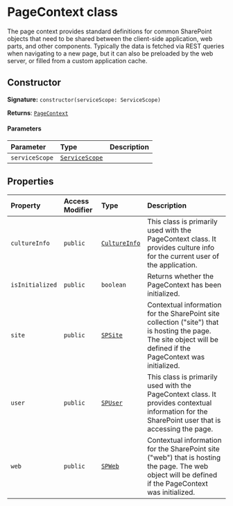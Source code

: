 # PageContext class





The page context provides standard definitions for common SharePoint objects 
that need to be shared between the client-side application, web parts, and other 
components. Typically the data is fetched via REST queries when navigating to a 
new page, but it can also be preloaded by the web server, or filled from a custom 
application cache.


## Constructor


**Signature:** `constructor(serviceScope: ServiceScope)`

**Returns**: [`PageContext`](../sp-client-base/pagecontext.md)



#### Parameters


| Parameter	   | Type    | Description |
|:-------------|:---------------|:------------|
| `serviceScope`    | [`ServiceScope`](../sp-client-base/servicescope.md) |  |


## Properties

| Property	   | Access Modifier | Type	| Description|
|:-------------|:----|:-------|:-----------|
|`cultureInfo`     | `public` | [`CultureInfo`](../sp-client-base/cultureinfo.md) | This class is primarily used with the PageContext class. It provides culture info  for the current user of the application. |
|`isInitialized`     | `public` | `boolean` | Returns whether the PageContext has been initialized. |
|`site`     | `public` | [`SPSite`](../sp-client-base/spsite.md) | Contextual information for the SharePoint site collection ("site") that is hosting the page.  The site object will be defined if the PageContext was initialized. |
|`user`     | `public` | [`SPUser`](../sp-client-base/spuser.md) | This class is primarily used with the PageContext class. It provides contextual information  for the SharePoint user that is accessing the page. |
|`web`     | `public` | [`SPWeb`](../sp-client-base/spweb.md) | Contextual information for the SharePoint site ("web") that is hosting the page. The web object  will be defined if the PageContext was initialized. |






